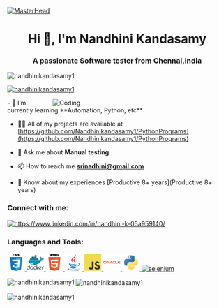 [![MasterHead](https://www.lambdatest.com/resources/images/Software-Test-Management.gif)](https://rishavchanda.io)
<h1 align="center">Hi 👋, I'm Nandhini Kandasamy</h1>
<h3 align="center">A passionate Software tester from Chennai,India</h3>

<p align="left"> <img src="https://komarev.com/ghpvc/?username=nandhinikandasamy1&label=Profile%20views&color=0e75b6&style=flat" alt="nandhinikandasamy1" /> </p>

<p align="left"> <a href="https://github.com/ryo-ma/github-profile-trophy"><img src="https://github-profile-trophy.vercel.app/?username=nandhinikandasamy1" alt="nandhinikandasamy1" /></a> </p>
<img align="right" alt="Coding" width="400" src="https://cdn.dribbble.com/users/331265/screenshots/2498700/ana-d-small.gif">
- 🌱 I’m currently learning **Automation, Python, etc**

- 👨‍💻 All of my projects are available at [https://github.com/Nandhinikandasamy1/PythonPrograms](https://github.com/Nandhinikandasamy1/PythonPrograms)

- 💬 Ask me about **Manual testing**

- 📫 How to reach me **srinadhini@gmail.com**

- 📄 Know about my experiences [Productive 8+ years](Productive 8+ years)

<h3 align="left">Connect with me:</h3>
<p align="left">
<a href="https://linkedin.com/in/https://www.linkedin.com/in/nandhini-k-05a959140/" target="blank"><img align="center" src="https://raw.githubusercontent.com/rahuldkjain/github-profile-readme-generator/master/src/images/icons/Social/linked-in-alt.svg" alt="https://www.linkedin.com/in/nandhini-k-05a959140/" height="30" width="40" /></a>
</p>

<h3 align="left">Languages and Tools:</h3>
<p align="left"> <a href="https://www.w3schools.com/css/" target="_blank" rel="noreferrer"> <img src="https://raw.githubusercontent.com/devicons/devicon/master/icons/css3/css3-original-wordmark.svg" alt="css3" width="40" height="40"/> </a> <a href="https://www.docker.com/" target="_blank" rel="noreferrer"> <img src="https://raw.githubusercontent.com/devicons/devicon/master/icons/docker/docker-original-wordmark.svg" alt="docker" width="40" height="40"/> </a> <a href="https://www.w3.org/html/" target="_blank" rel="noreferrer"> <img src="https://raw.githubusercontent.com/devicons/devicon/master/icons/html5/html5-original-wordmark.svg" alt="html5" width="40" height="40"/> </a> <a href="https://www.java.com" target="_blank" rel="noreferrer"> <img src="https://raw.githubusercontent.com/devicons/devicon/master/icons/java/java-original.svg" alt="java" width="40" height="40"/> </a> <a href="https://developer.mozilla.org/en-US/docs/Web/JavaScript" target="_blank" rel="noreferrer"> <img src="https://raw.githubusercontent.com/devicons/devicon/master/icons/javascript/javascript-original.svg" alt="javascript" width="40" height="40"/> </a> <a href="https://www.oracle.com/" target="_blank" rel="noreferrer"> <img src="https://raw.githubusercontent.com/devicons/devicon/master/icons/oracle/oracle-original.svg" alt="oracle" width="40" height="40"/> </a> <a href="https://www.python.org" target="_blank" rel="noreferrer"> <img src="https://raw.githubusercontent.com/devicons/devicon/master/icons/python/python-original.svg" alt="python" width="40" height="40"/> </a> <a href="https://www.selenium.dev" target="_blank" rel="noreferrer"> <img src="https://raw.githubusercontent.com/detain/svg-logos/780f25886640cef088af994181646db2f6b1a3f8/svg/selenium-logo.svg" alt="selenium" width="40" height="40"/> </a> </p>

<p><img align="left" src="https://github-readme-stats.vercel.app/api/top-langs?username=nandhinikandasamy1&show_icons=true&locale=en&layout=compact" alt="nandhinikandasamy1" /></p>

<p>&nbsp;<img align="center" src="https://github-readme-stats.vercel.app/api?username=nandhinikandasamy1&show_icons=true&locale=en" alt="nandhinikandasamy1" /></p>

<p><img align="center" src="https://github-readme-streak-stats.herokuapp.com/?user=nandhinikandasamy1&" alt="nandhinikandasamy1" /></p>
